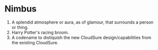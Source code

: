 # Nimbus
1. A splendid atmosphere or aura, as of glamour, that surrounds a person or thing.
2. Harry Potter's racing broom.
3. A codename to distiquish the new CloudSure design/capabilities from the existing CloudSure.
